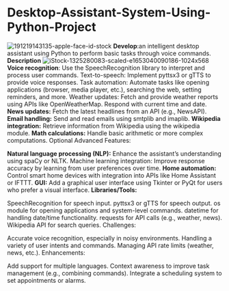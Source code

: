 # Desktop-Assistant-System-Using-Python-Project



![191219143135-apple-face-id-stock](https://github.com/user-attachments/assets/e859d7e3-00e4-4ab3-b6d6-2e25bcb93c87)
 **Develop**:an intelligent desktop assistant using Python to perform basic tasks through voice commands.
 **Description**
![iStock-1325280083-scaled-e1653040090186-1024x568](https://github.com/user-attachments/assets/3109563d-8597-4266-a20e-18d436312260)
**Voice recognition**: Use the SpeechRecognition library to interpret and process user commands.
Text-to-speech: Implement pyttsx3 or gTTS to provide voice responses.
Task automation: Automate tasks like opening applications (browser, media player, etc.), searching the web, setting reminders, and more.
Weather updates: Fetch and provide weather reports using APIs like OpenWeatherMap.
Respond with current time and date.
**News updates:** Fetch the latest headlines from an API (e.g., NewsAPI).
**Email handling:** Send and read emails using smtplib and imaplib.
**Wikipedia integration:** Retrieve information from Wikipedia using the wikipedia module.
**Math calculations:** Handle basic arithmetic or more complex computations.
Optional Advanced Features:

**Natural language processing (NLP):** Enhance the assistant’s understanding using spaCy or NLTK.
Machine learning integration: Improve response accuracy by learning from user preferences over time.
**Home automation:** Control smart home devices with integration into APIs like Home Assistant or IFTTT.
**GUI:** Add a graphical user interface using Tkinter or PyQt for users who prefer a visual interface.
**Libraries/Tools:**

SpeechRecognition for speech input.
pyttsx3 or gTTS for speech output.
os module for opening applications and system-level commands.
datetime for handling date/time functionality.
requests for API calls (e.g., weather, news).
Wikipedia API for search queries.
Challenges:

Accurate voice recognition, especially in noisy environments.
Handling a variety of user intents and commands.
Managing API rate limits (weather, news, etc.).
Enhancements:

Add support for multiple languages.
Context awareness to improve task management (e.g., combining commands).
Integrate a scheduling system to set appointments or alarms.
